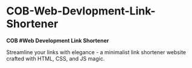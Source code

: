 # COB-Web-Devlopment-Link-Shortener
**COB #Web Development Link Shortener**



Streamline your links with elegance - a minimalist link shortener website crafted with HTML, CSS, and JS magic.
